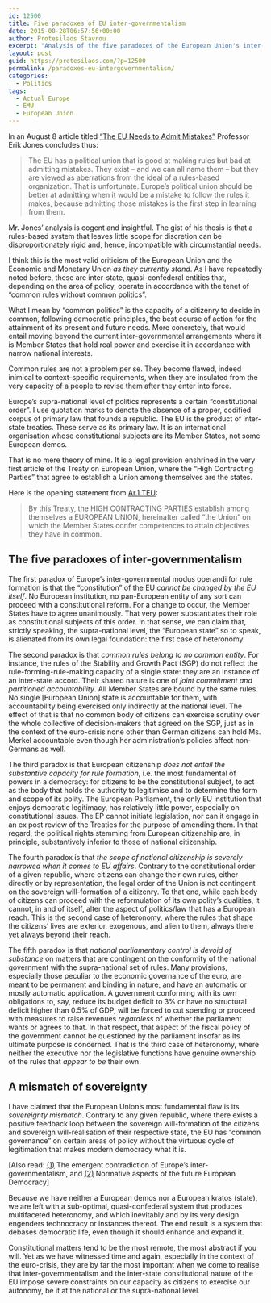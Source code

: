 ```yaml
---
id: 12500
title: Five paradoxes of EU inter-governmentalism
date: 2015-08-28T06:57:56+00:00
author: Protesilaos Stavrou
excerpt: "Analysis of the five paradoxes of the European Union's inter-governmental mode of rule formation. The result is a system that devalues democratic life."
layout: post
guid: https://protesilaos.com/?p=12500
permalink: /paradoxes-eu-intergovernmentalism/
categories:
  - Politics
tags:
  - Actual Europe
  - EMU
  - European Union
---
```

In an August 8 article titled <a href="http://erikjones.net/2015/08/08/the-eu-needs-to-admit-mistakes/" target="_blank">“The EU Needs to Admit Mistakes”</a> Professor Erik Jones concludes thus:

> The EU has a political union that is good at making rules but bad at admitting mistakes. They exist – and we can all name them – but they are viewed as aberrations from the ideal of a rules-based organization. That is unfortunate. Europe’s political union should be better at admitting when it would be a mistake to follow the rules it makes, because admitting those mistakes is the first step in learning from them.

Mr. Jones’ analysis is cogent and insightful. The gist of his thesis is that a rules-based system that leaves little scope for discretion can be disproportionately rigid and, hence, incompatible with circumstantial needs.

I think this is the most valid criticism of the European Union and the Economic and Monetary Union _as they currently stand_. As I have repeatedly noted before, these are inter-state, quasi-confederal entities that, depending on the area of policy, operate in accordance with the tenet of &#8220;common rules without common politics&#8221;.

What I mean by &#8220;common politics&#8221; is the capacity of a citizenry to decide in common, following democratic principles, the best course of action for the attainment of its present and future needs. More concretely, that would entail moving beyond the current inter-governmental arrangements where it is Member States that hold real power and exercise it in accordance with narrow national interests.

Common rules are not a problem per se. They become flawed, indeed inimical to context-specific requirements, when they are insulated from the very capacity of a people to revise them after they enter into force.

Europe’s supra-national level of politics represents a certain &#8220;constitutional order&#8221;. I use quotation marks to denote the absence of a proper, codified corpus of primary law that founds a republic. The EU is the product of inter-state treaties. These serve as its primary law. It is an international organisation whose constitutional subjects are its Member States, not some European demos.

That is no mere theory of mine. It is a legal provision enshrined in the very first article of the Treaty on European Union, where the “High Contracting Parties” that agree to establish a Union among themselves are the states.

Here is the opening statement from <a href="http://eur-lex.europa.eu/LexUriServ/LexUriServ.do?uri=CELEX:12008M001:EN:HTML" target="_blank">Ar.1 TEU</a>:

> By this Treaty, the HIGH CONTRACTING PARTIES establish among themselves a EUROPEAN UNION, hereinafter called “the Union” on which the Member States confer competences to attain objectives they have in common.

## The five paradoxes of inter-governmentalism

The first paradox of Europe’s inter-governmental modus operandi for rule formation is that the &#8220;constitution&#8221; of the EU _cannot be changed by the EU itself_. No European institution, no pan-European entity of any sort can proceed with a constitutional reform. For a change to occur, the Member States have to agree unanimously. That very power substantiates their role as constitutional subjects of this order. In that sense, we can claim that, strictly speaking, the supra-national level, the &#8220;European state&#8221; so to speak, is alienated from its own legal foundation: the first case of heteronomy.

The second paradox is that _common rules belong to no common entity_. For instance, the rules of the Stability and Growth Pact (SGP) do not reflect the rule-forming-rule-making capacity of a single state: they are an instance of an inter-state accord. Their shared nature is one of _joint commitment and partitioned accountability_. All Member States are bound by the same rules. No single [European Union] state is accountable for them, with accountability being exercised only indirectly at the national level. The effect of that is that no common body of citizens can exercise scrutiny over the whole collective of decision-makers that agreed on the SGP, just as in the context of the euro-crisis none other than German citizens can hold Ms. Merkel accountable even though her administration’s policies affect non-Germans as well.

The third paradox is that European citizenship _does not entail the substantive capacity for rule formation_, i.e. the most fundamental of powers in a democracy: for citizens to be the constitutional subject, to act as the body that holds the authority to legitimise and to determine the form and scope of its polity. The European Parliament, the only EU institution that enjoys democratic legitimacy, has relatively little power, especially on constitutional issues. The EP cannot initiate legislation, nor can it engage in an ex post review of the Treaties for the purpose of amending them. In that regard, the political rights stemming from European citizenship are, in principle, substantively inferior to those of national citizenship.

The fourth paradox is that _the scope of national citizenship is severely narrowed when it comes to EU affairs_. Contrary to the constitutional order of a given republic, where citizens can change their own rules, either directly or by representation, the legal order of the Union is not contingent on the sovereign will-formation of a citizenry. To that end, while each body of citizens can proceed with the reformulation of its own polity&#8217;s qualities, it cannot, in and of itself, alter the aspect of politics/law that has a European reach. This is the second case of heteronomy, where the rules that shape the citizens&#8217; lives are exterior, exogenous, and alien to them, always there yet always beyond their reach.

The fifth paradox is that _national parliamentary control is devoid of substance_ on matters that are contingent on the conformity of the national government with the supra-national set of rules. Many provisions, especially those peculiar to the economic governance of the euro, are meant to be permanent and binding in nature, and have an automatic or mostly automatic application. A government conforming with its own obligations to, say, reduce its budget deficit to 3% or have no structural deficit higher than 0.5% of GDP, will be forced to cut spending or proceed with measures to raise revenues _regardless_ of whether the parliament wants or agrees to that. In that respect, that aspect of the fiscal policy of the government cannot be questioned by the parliament insofar as its ultimate purpose is concerned. That is the third case of heteronomy, where neither the executive nor the legislative functions have genuine ownership of the rules that _appear to be_ their own.

## A mismatch of sovereignty

I have claimed that the European Union&#8217;s most fundamental flaw is its _sovereignty mismatch_. Contrary to any given republic, where there exists a positive feedback loop between the sovereign will-formation of the citizens and sovereign will-realisation of their respective state, the EU has &#8220;common governance&#8221; on certain areas of policy without the virtuous cycle of legitimation that makes modern democracy what it is.

[Also read: [(1)](https://protesilaos.com/emergence-intergovernmentalism/) The emergent contradiction of Europe’s inter-governmentalism, and [(2)](https://protesilaos.com/normative-european-democracy/) Normative aspects of the future European Democracy]

Because we have neither a European demos nor a European kratos (state), we are left with a sub-optimal, quasi-confederal system that produces multifaceted heteronomy, and which inevitably and by its very design engenders technocracy or instances thereof. The end result is a system that debases democratic life, even though it should enhance and expand it.

Constitutional matters tend to be the most remote, the most abstract if you will. Yet as we have witnessed time and again, especially in the context of the euro-crisis, they are by far the most important when we come to realise that inter-governmentalism and the inter-state constitutional nature of the EU impose severe constraints on our capacity as citizens to exercise our autonomy, be it at the national or the supra-national level.